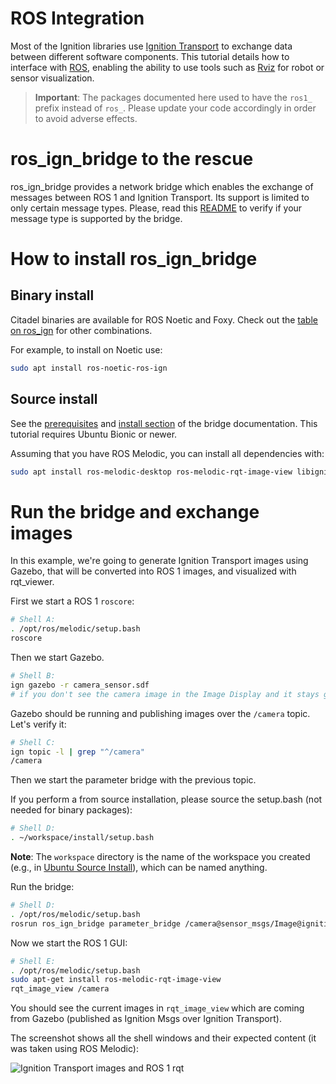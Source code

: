 # ROS Integration

Most of the Ignition libraries use [Ignition Transport](https://github.com/ignitionrobotics/ign-transport)
to exchange data between different software components. This tutorial details
how to interface with [ROS](http://www.ros.org/), enabling the ability to use
tools such as [Rviz](http://wiki.ros.org/rviz) for robot or sensor
visualization.

> **Important**: The packages documented here used to have the `ros1_` prefix
> instead of `ros_`. Please update your code accordingly in order to avoid
> adverse effects.

# ros_ign_bridge to the rescue

ros_ign_bridge provides a network bridge which enables the exchange of messages
between ROS 1 and Ignition Transport. Its support is limited to only certain
message types. Please, read this [README](https://github.com/osrf/ros_ign/blob/melodic/ros_ign_bridge/README.md)
to verify if your message type is supported by the bridge.

# How to install ros_ign_bridge

## Binary install

Citadel binaries are available for ROS Noetic and Foxy. Check out the [table on ros_ign](https://github.com/ignitionrobotics/ros_ign) for other combinations.

For example, to install on Noetic use:

```bash
sudo apt install ros-noetic-ros-ign

```

## Source install

See the [prerequisites](https://github.com/osrf/ros_ign/tree/melodic/ros_ign_bridge#prerequisites)
and [install section](https://github.com/osrf/ros_ign/tree/melodic/ros_ign_bridge#building-the-bridge-from-source)
of the bridge documentation. This tutorial requires Ubuntu Bionic or newer.

Assuming that you have ROS Melodic, you can install all dependencies with:

```bash
sudo apt install ros-melodic-desktop ros-melodic-rqt-image-view libignition-common3-dev libignition-transport8-dev libignition-msgs5-dev
```

# Run the bridge and exchange images

In this example, we're going to generate Ignition Transport images using Gazebo, that will be converted into ROS 1 images, and visualized with rqt_viewer.

First we start a ROS 1 `roscore`:

```bash
# Shell A:
. /opt/ros/melodic/setup.bash
roscore
```

Then we start Gazebo.

```bash
# Shell B:
ign gazebo -r camera_sensor.sdf
# if you don't see the camera image in the Image Display and it stays grey, press the orange refresh button
```

Gazebo should be running and publishing images over the `/camera` topic.
Let's verify it:

```bash
# Shell C:
ign topic -l | grep "^/camera"
/camera
```

Then we start the parameter bridge with the previous topic.

If you perform a from source installation, please source the
setup.bash (not needed for binary packages):

```bash
# Shell D:
. ~/workspace/install/setup.bash
```

**Note**: The `workspace` directory is the name of the workspace you created (e.g., in [Ubuntu Source Install](install_ubuntu_src)), which can be named anything.

Run the bridge:

```bash
# Shell D:
. /opt/ros/melodic/setup.bash
rosrun ros_ign_bridge parameter_bridge /camera@sensor_msgs/Image@ignition.msgs.Image
```

Now we start the ROS 1 GUI:

```bash
# Shell E:
. /opt/ros/melodic/setup.bash
sudo apt-get install ros-melodic-rqt-image-view
rqt_image_view /camera
```

You should see the current images in `rqt_image_view` which are coming from
Gazebo (published as Ignition Msgs over Ignition Transport).

The screenshot shows all the shell windows and their expected content
(it was taken using ROS Melodic):


![Ignition Transport images and ROS 1 rqt](../acropolis/images/bridge_image_exchange_ign-gazebo.png)
